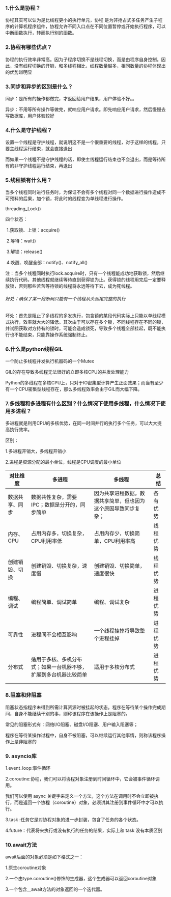 ### 1.什么是协程？

协程其实可以认为是比线程更小的执行单元，协程 是为非抢占式多任务产生子程序的计算机程序组件，协程允许不同入口点在不同位置暂停或开始执行程序，可以中断函数执行，转而执行别的函数。





### 2.协程有哪些优点？

协程的执行效率非常高。因为子程序切换不是线程切换，而是由程序自身控制。因此，没有线程切换的开销，和多线程相比，线程数量越多，相同数量的协程体现出的优势越明显



### 3.同步和异步的区别是什么？

同步：是所有的操作都做完，才返回给用户结果，用户体验不好。。

异步：不用等所有操作等做完，就响应用户请求。即先响应用户请求，然后慢慢去写数据库，用户体验较好





### 4.什么是守护线程？

设置一个线程是守护线程，就说明这不是一个很重要的线程，对于这样的线程，只要主线程运行结束，就会直接退出

而如果一个线程不是守护线程的话，即使主线程运行结束也不会退出，而是等待所有的非守护线程运行结束，再退出



### 5.线程锁有什么用？

当多个线程同时进行任务时，为保证不会有多个线程对同一个数据进行操作造成不可预料的后果，加个锁，将此时的线程变为单线程进行操作。

threading_Lock()

四个状态：

​	1.获取锁、上锁：acquire()

​	2.等待：wait()

​	3.解锁：release()

​	4.唤醒、唤醒全部：notify()、notify_all()

注：当多个线程同时执行lock.acquire时，只有一个线程能成功地获取锁，然后继续执行代码，其他线程就继续等待直到获得锁为止。获得锁的线程用完后一定要释放锁，否则那些苦苦等待锁的线程将永远等待下去，成为死线程。

###### 好处：确保了某一段断码只能有一个线程从头到尾完整的执行

坏处：首先是阻止了多线程的多发执行，包含锁的某段代码实际上只能以单线程模式执行，效率就大大的降低。其次由于可以存在多个锁，不同线程存在不同的锁，并试图获取对方持有的锁时，可能会造成锁死，导致多个线程全部挂起，既不能执行也不能结束，只能靠操作系统强制终止。

### 6.什么是python线程GIL

一个防止多线程并发执行机器码的一个Mutex

GIL的存在导致多线程无法很好的立即多核CPU的并发处理能力

Python的多线程在多核CPU上，只对于IO密集型计算产生正面效果；而当有至少有一个CPU密集型线程存在，那么多线程效率会由于GIL而大幅下降。



### 7.多线程和多进程有什么区别？什么情况下使用多线程，什么情况下使用多进程？

多进程就是利用CPU的多核优势，在同一时间并行的执行多个任务，可以大大提高执行效率。

区别：

1.多进程开销大，多线程开销小

2.进程是资源分配的最小单位，线程是CPU调度的最小单位



| 对比维度       | 多进程                                                       | 多线程                                                       | 总结     |
| -------------- | ------------------------------------------------------------ | ------------------------------------------------------------ | -------- |
| 数据共享、同步 | 数据共性复杂，需要IPC；数据是分开的，同步简单                | 因为共享进程数据，数据共享简单，但也因为这个原因导致同步复杂； | 各有优势 |
| 内存、CPU      | 占用内存多，切换复杂，CPU利用率低                            | 占用内存少，切换简单，CPU利用率高                            | 线程优势 |
| 创建销毁、切换 | 创建销毁、切换复杂，速度慢                                   | 创建销毁、切换简单，速度很快                                 | 线程优势 |
| 编程、调试     | 编程简单、调试简单                                           | 编程、调试复杂                                               | 进程优势 |
| 可靠性         | 进程间不会相互影响                                           | 一个线程挂掉将导致整个进程挂掉                               | 进程优势 |
| 分布式         | 适用于多核、多机分布式；如果一台机器不够，扩展到多台机器比较简单 | 适用于多核分布式                                             | 进程优势 |



### 8.阻塞和非阻塞

阻塞状态指程序未得到所需计算资源时被挂起的状态。程序在等待某个操作完成期间，自身不能继续干别的事，则称该程序在该操作上是阻塞的。

常见的阻塞形式有：网络I/O阻塞、磁盘I/O阻塞、用户输入阻塞等；



程序在等待某操作过程中，自身不被阻塞，可以继续运行其他事情，则称该程序操作上是非阻塞的



### 9. asyncio库

1.event_loop:事件循环

2.coroutine:协程，我们可以将协程对象注册到时间循环中，它会被事件循环调用。

我们可以使用 async 关键字来定义一个方法，这个方法在调用时不会立即被执行，而是返回一个协程（coroutine）对象，必须讲其注册到事件循环中才可以执行。

3.task :任务它是对协程对象的进一步封装，包含了任务的各个状态。

4.future：代表将来执行或没有执行的任务的结果，实际上和 task 没有本质区别



### 10.await方法

await后面的对象必须是如下格式之一：

1.原生coroutine对象

2.一个由type.coroutine()修饰的生成器，这个生成器可以返回coroutine对象

3.一个包含__await方法的对象返回的一个迭代器。

